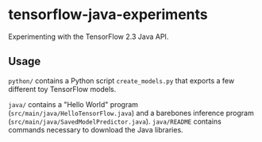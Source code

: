 # tensorflow-java-experiments

Experimenting with the TensorFlow 2.3 Java API.

## Usage

`python/` contains a Python script `create_models.py` that exports a few different toy TensorFlow
models.

`java/` contains a "Hello World" program (`src/main/java/HelloTensorFlow.java`) and a barebones
inference program (`src/main/java/SavedModelPredictor.java`). `java/README` contains commands
necessary to download the Java libraries.
